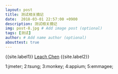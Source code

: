 ```yaml
---
layout: post
title: 测试相关摘记
date:  2018-03-01 22:57:00 +0900  
description: 测试相关摘记
img: post-8.jpg # Add image post (optional)
tags: [测试]
author: # Add name author (optional)
abouttest: true
---
```


{{site.label1}} <a href="https://leach-chen.github.io/" target="\_blank">Leach Chen</a> {{site.label2}}

1:jmeter;
2:tsung;
3:monkey;
4:appium;
5:emmagee;
